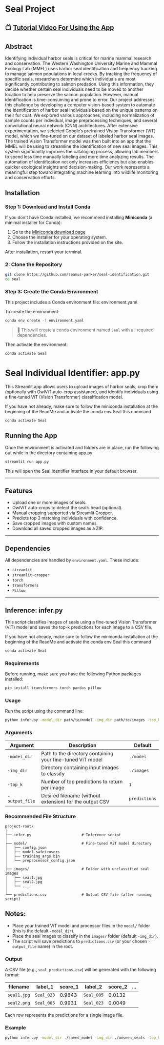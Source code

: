 # Seal Project

## 📺 [Tutorial Video For Using the App](https://youtu.be/Z47oREA_Vgk)

## Abstract
Identifying individual harbor seals is critical for marine mammal research and conservation. The Western Washington University Marine and Mammal Ecology Lab (MMEL) uses harbor seal identification and frequency tracking to manage salmon populations in local creeks. By tracking the frequency of specific seals, researchers determine which individuals are most significantly contributing to salmon predation. Using this information, they decide whether certain seal individuals need to be moved to another location to help preserve the salmon population. However, manual identification is time-consuming and prone to error. Our project addresses this challenge by developing a computer vision-based system to automate the identification of harbor seal individuals based on the unique patterns on their fur coat.
We explored various approaches, including normalization of sample counts per individual, image preprocessing techniques, and several convolutional neural network (CNN) architectures. After extensive experimentation, we selected Google’s pretrained Vision Transformer (ViT) model, which we fine-tuned on our dataset of labeled harbor seal images. The trained Vision Transformer model was then built into an app that the MMEL will be using to streamline the identification of new seal images. 
This system significantly improves the cataloging process, allowing lab members to spend less time manually labeling and more time analyzing results. The automation of identification not only increases efficiency but also enables quicker ecological insights and decision-making. Our work represents a meaningful step toward integrating machine learning into wildlife monitoring and conservation efforts.



## Installation

### Step 1: Download and Install Conda

If you don't have Conda installed, we recommend installing **Miniconda** (a minimal installer for Conda):

1. Go to the [Miniconda download page](https://docs.conda.io/en/latest/miniconda.html)
2. Choose the installer for your operating system.
3. Follow the installation instructions provided on the site.

After installation, restart your terminal.

### 2: Clone the Repository
```bash
git clone https://github.com/seamus-parker/seal-identification.git
cd seal
````

### Step 3: Create the Conda Environment

This project includes a Conda environment file: environment.yaml.

To create the environment:

```bash
conda env create -f environment.yaml
```
> 📝 This will create a conda environment named `Seal` with all required dependencies.

Then activate the environment:

```bash
conda activate Seal
```

# Seal Individual Identifier: app.py

This Streamlit app allows users to upload images of harbor seals, crop them (optionally with OwlViT auto-crop assistance), and identify individuals using a fine-tuned ViT (Vision Transformer) classification model.


If you have not already, make sure to follow the miniconda installation at the beginning of the ReadMe and activate the conda env Seal this command
```bash
conda activate Seal
```

## Running the App

Once the environment is activated and folders are in place, run the following out while in the directory containing app.py:

```bash
streamlit run app.py
```

This will open the Seal Identifier interface in your default browser.

---

## Features

* Upload one or more images of seals.
* OwlViT auto-crops to detect the seal’s head (optional).
* Manual cropping supported via Streamlit Cropper.
* Predicts top 3 matching individuals with confidence.
* Save cropped images with custom names.
* Download all saved cropped images as a ZIP.

---

## Dependencies

All dependencies are handled by `environment.yaml`. These include:

* `streamlit`
* `streamlit-cropper`
* `torch`
* `transformers`
* `Pillow`
---



## Inference: infer.py

This script classifies images of seals using a fine-tuned Vision Transformer (ViT) model and saves the top-k predictions for each image to a CSV file.

If you have not already, make sure to follow the miniconda installation at the beginning of the ReadMe and activate the conda env Seal this command
```bash
conda activate Seal
```
### Requirements

Before running, make sure you have the following Python packages installed:

```bash
pip install transformers torch pandas pillow
```

### Usage

Run the script using the command line:

```bash
python infer.py -model_dir path/to/model -img_dir path/to/images -top_k 3 -output_file seal_predictions
```

### Arguments

| Argument       | Description                                                | Default       |
| -------------- | ---------------------------------------------------------- | ------------- |
| `-model_dir`   | Path to the directory containing your fine-tuned ViT model | `./model`     |
| `-img_dir`     | Directory containing input images to classify              | `./images`    |
| `-top_k`       | Number of top predictions to return per image              | `1`           |
| `-output_file` | Desired filename (without extension) for the output CSV    | `predictions` |

### Recommended File Structure
```
project-root/
│
├── infer.py                       # Inference script
│
├── model/                         # Fine-tuned ViT model directory
│   ├── config.json
│   ├── model.safetensors
│   ├── training_args.bin
│   └── preprocessor_config.json
│
├── images/                        # Folder with unclassified seal images
│   ├── seal1.jpg
│   ├── seal2.jpg
│   └── ...
│
└── predictions.csv                # Output CSV file (after running script)
```
## Notes:

* Place your trained ViT model and processor files in the `model/` folder (this is the default `-model_dir`).
* Place the seal images to classify in the `images/` folder (default `-img_dir`).
* The script will save predictions to `predictions.csv` (or your chosen `-output_file` name) in the root.


### Output

A CSV file (e.g., `seal_predictions.csv`) will be generated with the following format:

| filename    | label\_1   | score\_1 | label\_2   | score\_2 | ... |
| ----------- | ---------- | -------- | ---------- | -------- | --- |
| `seal1.jpg` | `Seal_023` | 0.9843   | `Seal_005` | 0.0132   |     |
| `seal2.png` | `Seal_005` | 0.9931   | `Seal_023` | 0.0049   |     |

Each row represents the predictions for a single image file.

### Example

```bash
python infer.py -model_dir ./saved_model -img_dir ./unseen_seals -top_k 2 -output_file results_0505
```
